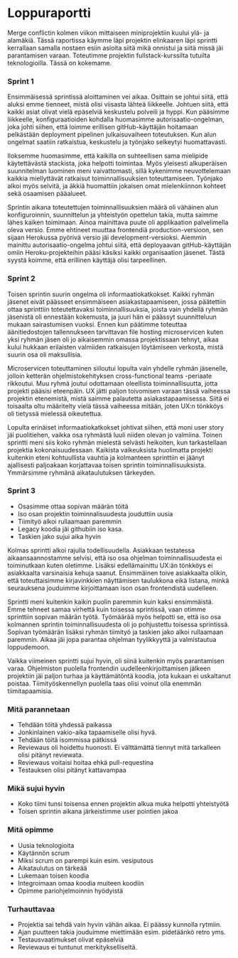 Loppuraportti
===

Merge conflictin kolmen viikon mittaiseen miniprojektiin kuului ylä- ja alamäkiä. Tässä raportissa
käymme läpi projektin elinkaaren läpi sprintti kerrallaan samalla nostaen esiin asioita siitä mikä onnistui
ja siitä missä jäi parantamisen varaan. Toteutimme projektin fullstack-kurssilta tutuilta teknologioilla.
Tässä on kokemame.

### Sprint 1

Ensimmäisessä sprintissä aloittaminen vei aikaa. Osittain se johtui siitä, että aluksi emme tienneet,
mistä olisi viisasta lähteä liikkeelle. Johtuen siitä, että kaikki asiat olivat vielä epäselviä
keskustelu polveili ja hyppi. Kun pääsimme liikkeelle, konfiguraatioiden kohdalla huomasimme
autorisaatio-ongelman, joka johti siihen, että loimme erillisen gitHub-käyttäjän hoitamaan
pelkästään deployment pipelinen julkaisuvaiheen toteutuksen. Kun alun ongelmat saatiin ratkaistua,
keskustelu ja työnjako selkeytyi huomattavasti. 

Iloksemme huomasimme, että kaikilla on suhteellisen sama mielipide käytettävästä stackista, joka
helpotti toimintaa. Myös yleisesti alkuperäisen suunnitelman luominen meni vaivattomasti, sillä
kykenimme neuvottelemaan kaikkia miellyttävät ratkaisut toiminnallisuuksien toteuttamiseen. Työnjako
alkoi myös selvitä, ja äkkiä huomattiin jokaisen omat mielenkiinnon kohteet sekä osaamisen pääalueet.

Sprintin aikana toteutettujen toiminnallisuuksien määrä oli vähäinen alun konfiguroinnin, suunnittelun
ja yhteistyön opettelun takia, mutta saimme lähes kaiken toimimaan. Ainoa mainittava puute oli
applikaation palvelimella oleva versio. Emme ehtineet muuttaa frontendiä production-versioon,
sen sijaan Herokussa pyörivä versio jäi development-versioksi. Aiemmin mainittu autorisaatio-ongelma
johtui siitä, että deployaavan gitHub-käyttäjän omiin Heroku-projekteihin pääsi käsiksi kaikki
organisaation jäsenet. Tästä syystä koimme, että erillinen käyttäjä olisi tarpeellinen.

### Sprint 2

Toisen sprintin suurin ongelma oli informaatiokatkokset. Kaikki ryhmän jäsenet eivät päässeet 
ensimmäiseen asiakastapaamiseen, jossa päätettiin ottaa sprinttiin toteutettavaksi toiminnallisuuksia, 
joista vain yhdellä ryhmän jäsenistä oli ennestään kokemusta, ja juuri hän ei päässyt suunnitteluun mukaan 
sairastumisen vuoksi. Ennen kun päätimme toteuttaa äänitiedostojen tallennukseen tarvittavan 
file hosting microservicen kuten yksi ryhmän jäsen oli jo aikaisemmin omassa projektissaan tehnyt, 
aikaa kului hukkaan erilaisten valmiiden ratkaisujen löytämiseen verkosta, mistä suurin osa oli 
maksullisia.

Microservicen toteuttaminen siiloutui lopulta vain yhdelle ryhmän jäsenelle, jolloin ketterän 
ohjelmistokehityksen cross-functional teams -periaate rikkoutui. Muu ryhmä joutui odottamaan oleellista 
toiminnallisuutta, jotta projekti pääsisi eteenpäin. UX jätti paljon toivomisen varaan tässä vaiheessa 
projektin etenemistä, mistä saimme palautetta asiakastapaamisessa. Siitä ei toisaalta oltu määritelty 
vielä tässä vaiheessa mitään, joten UX:n tönkköys oli tietyssä mielessä oikeutettua.

Lopulta erinäiset informaatiokatkokset johtivat siihen, että moni user story jäi puolitiehen, vaikka 
osa ryhmästä luuli niiden olevan jo valmiina. Toinen sprintti meni siis koko ryhmän mielestä selvästi 
heikoiten, kun tarkastellaan projektia kokonaisuudessaan. Kaikista vaikeuksista huolimatta projekti 
kuitenkin eteni kohtuullista vauhtia ja kolmanteen sprinttiin ei jäänyt ajallisesti paljoakaan korjattavaa 
toisen sprintin toiminnallisuuksista. Ymmärsimme ryhmänä aikataulutuksen tärkeyden.

### Sprint 3
- Osasimme ottaa sopivan määrän töitä
- Iso osan projektin toiminnalisuudesta jouduttiin uusia
- Tiimityö alkoi rullaamaan paremmin
- Legacy koodia jäi githubiin iso kasa. 
- Taskien jako sujui aika hyvin  

Kolmas sprintti alkoi rajulla todellisuudella. Asiakkaan testatessa aikaansaannostamme selvisi, että iso osa ohjelman toiminnallisuudesta ei toiminutkaan kuten oletimme. Lisäksi edellämainittu UX:än tönkköys ei asiakkaalta varsinaisia kehuja saanut. Ensimmäinen toive asiakkaalta olikin, että toteuttaisimme kirjavinkkien näyttämisen taulukkona eikä listana, minkä seurauksena jouduimme kirjoittamaan ison osan frontendistä uudelleen. 

Sprintti meni kuitenkin kaikin puolin paremmin kuin kaksi ensimmäistä. Emme tehneet samaa virhettä kuin toisessa sprintissä, vaan otimme sprinttiin sopivan määrän työtä. Työmäärää myös helpotti se, että iso osa kolmannen sprintin toiminnallisuudesta oli jo pohjustettu toisessa sprintissä. Sopivan työmäärän lisäksi ryhmän tiimityö ja taskien jako alkoi rullaamaan paremmin. Aikaa jäi jopa parantaa ohjelman tyylikkyyttä ja valmistautua loppudemoon. 

Vaikka viimeinen sprintti sujui hyvin, oli siinä kuitenkin myös parantamisen varaa. Ohjelmiston puolella frontendin uudelleenkirjoittamisen jälkeen projektiin jäi paljon turhaa ja käyttämätöntä koodia, jota kukaan ei uskaltanut poistaa. Tiimityöskennellyn puolella taas olisi voinut olla enemmän tiimitapaamisia.  

### Mitä parannetaan
- Tehdään töitä yhdessä paikassa
- Jonkinlainen vakio-aika tapaamiselle olisi hyvä.
- Tehdään töitä isommissa pätkissä
- Reviewaus oli hoidettu huonosti. Ei välttämättä tiennyt mitä tarkalleen olisi pitänyt reviewata.
- Reviewaus voitaisi hoitaa ehkä pull-requestina
- Testauksen olisi pitänyt kattavampaa

### Mikä sujui hyvin
- Koko tiimi tunsi toisensa ennen projektin alkua muka helpotti yhteistyötä
- Toisen sprintin aikana järkeistimme user pointien jakoa

### Mitä opimme
- Uusia teknologioita
- Käytännön scrum
- Miksi scrum on parempi kuin esim. vesiputous
- Aikataulutus on tärkeää
- Lukemaan toisen koodia
- Integroimaan omaa koodia muiteen koodiin
- Opimme pariohjelmoinnin hyödyistä

### Turhauttavaa
- Projektia sai tehdä vain hyvin vähän aikaa. Ei  päässy kunnolla rytmiin.
- Ajan puutteen takia jouduimme miettimään esim. pidetäänkö retro yms.
- Testausvaatimukset olivat epäselviä
- Reviewaus ei tuntunut merkitykselliseltä.
